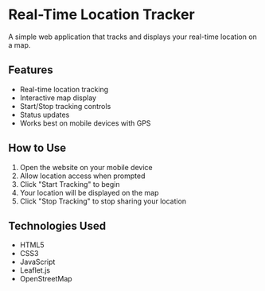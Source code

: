 # Real-Time Location Tracker

A simple web application that tracks and displays your real-time location on a map.

## Features
- Real-time location tracking
- Interactive map display
- Start/Stop tracking controls
- Status updates
- Works best on mobile devices with GPS

## How to Use
1. Open the website on your mobile device
2. Allow location access when prompted
3. Click "Start Tracking" to begin
4. Your location will be displayed on the map
5. Click "Stop Tracking" to stop sharing your location

## Technologies Used
- HTML5
- CSS3
- JavaScript
- Leaflet.js
- OpenStreetMap 